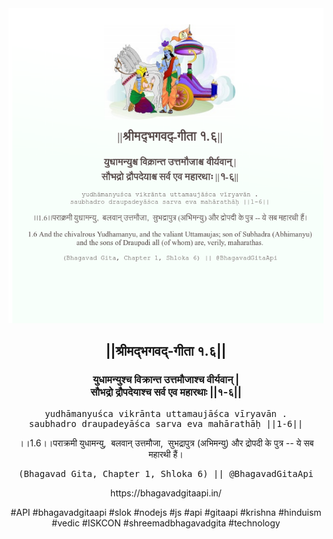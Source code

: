 <img src="../../asset/BG_1_6.png"/>
<center><h2>||श्रीमद्‍भगवद्‍-गीता १.६||</h2>
<h3>युधामन्युश्च विक्रान्त उत्तमौजाश्च वीर्यवान् |<br/>सौभद्रो द्रौपदेयाश्च सर्व एव महारथाः ||१-६||</h3>
<pre>yudhāmanyuśca vikrānta uttamaujāśca vīryavān .<br/>saubhadro draupadeyāśca sarva eva mahārathāḥ ||1-6||</pre>
<p>।।1.6।।पराक्रमी युधामन्यु,  बलवान् उत्तमौजा,  सुभद्रापुत्र (अभिमन्यु) और द्रोपदी के पुत्र -- ये सब महारथी हैं।</p>
<pre>(Bhagavad Gita, Chapter 1, Shloka 6) || @BhagavadGitaApi</pre><p>https://bhagavadgitaapi.in/</p><p>#API #bhagavadgitaapi #slok #nodejs #js #api #gitaapi #krishna #hinduism #vedic #ISKCON #shreemadbhagavadgita #technology</p></center>